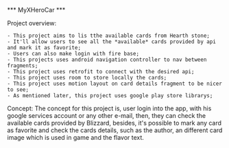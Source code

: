 *** MyXHeroCar ***

Project overview:

    - This project aims to lis tthe available cards from Hearth stone;
    - It'll allow users to see all the *available* cards provided by api and mark it as favorite;
    - Users can also make login with fire base;
    - This projects uses android navigation controller to nav between fragments;
    - This project uses retrofit to connect with the desired api;
    - This project uses room to store locally the cards;
    - This project uses motion layout on card details fragment to be nicer to see;
    - As mentioned later, this project uses google play store librarys;

Concept:
    The concept for this project is, user login into the app, with his google services account or any other e-mail, then, they can check the available cards provided by Blizzard, besides, it's possible to mark any card as favorite and check the cards details, such as the author, an different card image which is used in game and the flavor text.